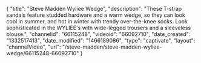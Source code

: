 {
    "title": "Steve Madden Wyliee Wedge",
    "description": "These T-strap sandals feature studded hardware and a warm wedge, so they can look cool in summer, and hot in winter with trendy over-the-knee socks. Look sophisticated in the WYLIEE's with wide-legged trousers and a sleeveless blouse.",
    "channelid": "66115248",
    "videoid": "66092710",
    "date_created": "1332517413",
    "date_modified": "1466189086",
    "type": "captivate",
    "layout": "channelVideo",
    "url": "\/steve-madden\/steve-madden-wyliee-wedge\/66115248-66092710"
}